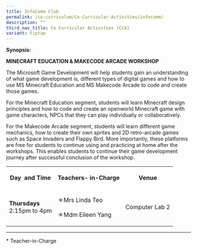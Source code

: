 ```yaml
---
title: InfoComm Club
permalink: /co-curriculum/Co-Curricular-Activities/infocomm/
description: ""
third_nav_title: Co Curricular Activities (CCA)
variant: tiptap
---
```

<p><strong>Synopsis:&nbsp;</strong></p><p><strong>MINECRAFT EDUCATION &amp; MAKECODE ARCADE WORKSHOP</strong></p><p>The Microsoft Game Development will help students gain an understanding of what game development is, different types of digital games and how to use MS Minecraft Education and MS Makecode Arcade to code and create those games.&nbsp;</p><p>For the Minecraft Education segment, students will learn Minecraft design principles and how to code and create an openworld Minecraft game with game characters, NPCs that they can play individually or collaboratively.</p><p>For the Makecode Arcade segment, students will learn different game mechanics, how to create their own sprites and 2D retro-arcade games such as Space Invaders and Flappy Bird. More importantly, these platforms are free for students to continue using and practicing at home after the workshops. This enables students to continue their game development journey after successful conclusion of the workshop.</p><table><tbody><tr><th rowspan="1" colspan="1"><p>Day&nbsp; and Time</p></th><th rowspan="1" colspan="1"><p>Teachers- in-Charge</p></th><th rowspan="1" colspan="1"><p>Venue</p></th></tr><tr><td rowspan="1" colspan="1"><p><strong>Thursdays</strong><br>2:15pm to 4pm</p><p></p></td><td rowspan="1" colspan="1"><p>＊Mrs Linda Teo</p><p>＊Mdm Eileen Yang</p></td><td rowspan="1" colspan="1"><p>Computer Lab 2</p></td></tr></tbody></table><hr><p>* Teacher-in-Charge</p><p><br><br></p>